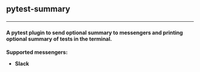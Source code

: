 ## pytest-summary <hr>

#### A pytest plugin to send optional summary to messengers and printing optional summary of tests in the terminal.


**Supported messengers:**
- **Slack**